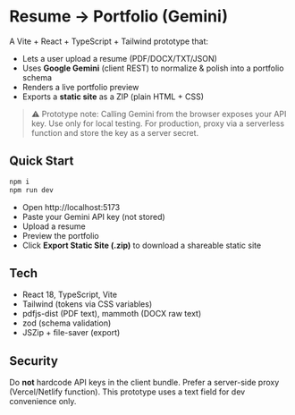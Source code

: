 
# Resume → Portfolio (Gemini)

A Vite + React + TypeScript + Tailwind prototype that:
- Lets a user upload a resume (PDF/DOCX/TXT/JSON)
- Uses **Google Gemini** (client REST) to normalize & polish into a portfolio schema
- Renders a live portfolio preview
- Exports a **static site** as a ZIP (plain HTML + CSS)

> ⚠️ Prototype note: Calling Gemini from the browser exposes your API key. Use only for local testing. For production, proxy via a serverless function and store the key as a server secret.

## Quick Start

```bash
npm i
npm run dev
```

- Open http://localhost:5173
- Paste your Gemini API key (not stored)
- Upload a resume
- Preview the portfolio
- Click **Export Static Site (.zip)** to download a shareable static site

## Tech

- React 18, TypeScript, Vite
- Tailwind (tokens via CSS variables)
- pdfjs-dist (PDF text), mammoth (DOCX raw text)
- zod (schema validation)
- JSZip + file-saver (export)

## Security

Do **not** hardcode API keys in the client bundle. Prefer a server-side proxy (Vercel/Netlify function). This prototype uses a text field for dev convenience only.
